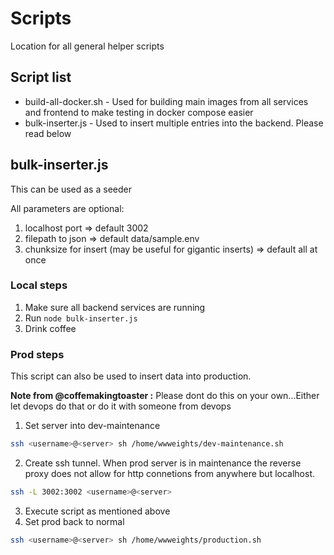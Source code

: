 # Scripts

Location for all general helper scripts

## Script list

- build-all-docker.sh - Used for building main images from all services and frontend to make testing in docker compose easier
- bulk-inserter.js - Used to insert multiple entries into the backend. Please read below


## bulk-inserter.js

This can be used as a seeder

All parameters are optional:
1. localhost port => default 3002
2. filepath to json => default data/sample.env
3. chunksize for insert (may be useful for gigantic inserts) => default all at once

### Local steps

1. Make sure all backend services are running
2. Run `node bulk-inserter.js `
3. Drink coffee


### Prod steps

This script can also be used to insert data into production.

**Note from @coffemakingtoaster :** Please dont do this on your own...Either let devops do that or do it with someone from devops

1. Set server into dev-maintenance

```sh
ssh <username>@<server> sh /home/wwweights/dev-maintenance.sh
```
2. Create ssh tunnel. When prod server is in maintenance the reverse proxy does not allow for http connetions from anywhere but localhost.

```sh
ssh -L 3002:3002 <username>@<server> 
```
3. Execute script as mentioned above
4. Set prod back to normal

```sh
ssh <username>@<server> sh /home/wwweights/production.sh
```

